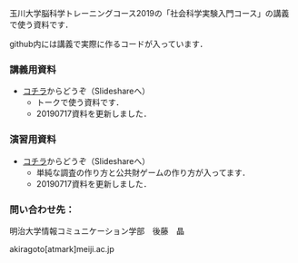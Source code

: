 玉川大学脳科学トレーニングコース2019の「社会科学実験入門コース」の講義で使う資料です．

github内には講義で実際に作るコードが入っています．





### 講義用資料

* [コチラ](https://www.slideshare.net/goaki/20190628otree-155961855)からどうぞ（Slideshareへ）
  * トークで使う資料です．
  * 20190717資料を更新しました．



### 演習用資料

* [コチラ](https://www.slideshare.net/goaki/20190628otree-155962598)からどうぞ（Slideshareへ）
  * 単純な調査の作り方と公共財ゲームの作り方が入ってます．
  * 20190717資料を更新しました．



### 問い合わせ先：

明治大学情報コミュニケーション学部　後藤　晶

akiragoto[atmark]meiji.ac.jp